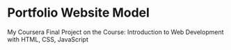 # Portfolio Website Model

My Coursera Final Project on the Course: Introduction to Web Development with HTML, CSS, JavaScript
